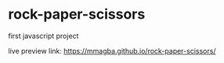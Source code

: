 # rock-paper-scissors
first javascript project

live preview link: https://mmagba.github.io/rock-paper-scissors/

